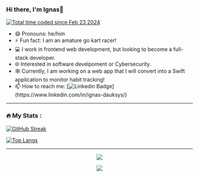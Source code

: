 ### Hi there, I'm Ignas👋
<!-- Generated by the Philosophical Quotes API https://github.com/markstanl/Philosophical-Quotes-API/blob/main/README.md -->
<a href="https://wakatime.com/@018dd941-4f9f-4c0f-a1f6-141dbff5018c"><img src="https://wakatime.com/badge/user/018dd941-4f9f-4c0f-a1f6-141dbff5018c.svg" alt="Total time coded since Feb 23 2024" /></a>
- 😄 Pronouns: he/him
- ⚡ Fun fact: I am an amature go kart racer!
- :computer: I work in frontend web development, but looking to become a full-stack developer.
- 🌐 Interested in software develpoment or Cybersecurity.
- 🕸️ Currently, I am working on a web app that I will convert into a Swift application to monitor habit tracking!
- :mailbox: How to reach me: [![Linkedin Badge](https://img.shields.io/badge/LinkedIn-blue?style=for-the-badge&logo=linkedin&logoColor=white")](https://www.linkedin.com/in/ignas-dauksys/)

___ 

### :fire: My Stats :

[![GitHub Streak](http://github-readme-streak-stats.herokuapp.com?user=Ignas-D&theme=dark&background=000000)](https://git.io/streak-stats)

[![Top Langs](https://github-readme-stats.vercel.app/api/top-langs/?username=Ignas-D&layout=compact&theme=vision-friendly-dark)](https://github.com/Ignas-D/github-readme-stats)

---

<p align="center">
  <a href="https://skillicons.dev">
    <img src="https://skillicons.dev/icons?i=github,js,java,c,css,discord,html,react" />
  </a>
</p>
<p align="center">
  <img src="https://github-readme-philosophical-quotes.vercel.app/api/generate-image?theme=dark">
</p>

